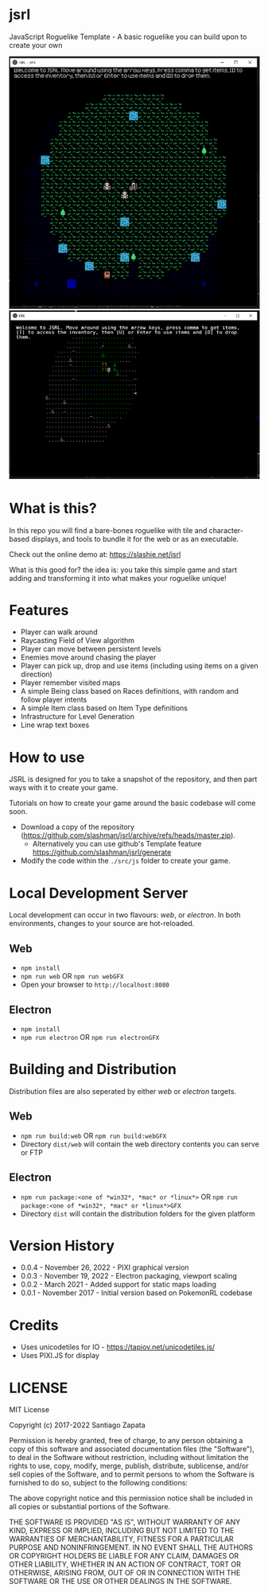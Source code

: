 # jsrl
JavaScript Roguelike Template - A basic roguelike you can build upon to create your own

![PIXI graphics display](./screenshot-pixi.png?raw=true "PIXI graphics display")
![UnicodeTiles character display](./screenshot-unicodeTiles.png?raw=true "UnicodeTiles character display")


# What is this?
In this repo you will find a bare-bones roguelike with tile and character-based displays, and tools to bundle it for the web or as an executable.

Check out the online demo at: https://slashie.net/jsrl

What is this good for? the idea is: you take this simple game and start adding and transforming it into what makes your roguelike unique!

# Features
* Player can walk around
* Raycasting Field of View algorithm 
* Player can move between persistent levels
* Enemies move around chasing the player
* Player can pick up, drop and use items (including using items on a given direction)
* Player remember visited maps
* A simple Being class based on Races definitions, with random and follow player intents
* A simple Item class based on Item Type definitions
* Infrastructure for Level Generation
* Line wrap text boxes

# How to use

JSRL is designed for you to take a snapshot of the repository, and then part ways with it
to create your game.

Tutorials on how to create your game around the basic codebase will come soon.

* Download a copy of the repository (https://github.com/slashman/jsrl/archive/refs/heads/master.zip).
  * Alternatively you can use github's Template feature https://github.com/slashman/jsrl/generate
* Modify the code within the `./src/js` folder to create your game.

# Local Development Server

Local development can occur in two flavours: *web*, or *electron*. In both environments, changes to your
source are hot-reloaded.

## Web

* `npm install`
* `npm run web` OR `npm run webGFX`
* Open your browser to `http://localhost:8080`

## Electron

* `npm install`
* `npm run electron` OR `npm run electronGFX`

# Building and Distribution

Distribution files are also seperated by either *web* or *electron* targets.

## Web

* `npm run build:web` OR `npm run build:webGFX`
* Directory `dist/web` will contain the web directory contents you can serve or FTP

## Electron

* `npm run package:<one of *win32*, *mac* or *linux*>` OR `npm run package:<one of *win32*, *mac* or *linux*>GFX`
* Directory `dist` will contain the distribution folders for the given platform

# Version History
* 0.0.4 - November 26, 2022 - PIXI graphical version
* 0.0.3 - November 19, 2022 - Electron packaging, viewport scaling
* 0.0.2 - March 2021 - Added support for static maps loading
* 0.0.1 - November 2017 - Initial version based on PokemonRL codebase

# Credits
* Uses unicodetiles for IO - https://tapiov.net/unicodetiles.js/
* Uses PIXI.JS for display

# LICENSE

MIT License

Copyright (c) 2017-2022 Santiago Zapata

Permission is hereby granted, free of charge, to any person obtaining a copy
of this software and associated documentation files (the "Software"), to deal
in the Software without restriction, including without limitation the rights
to use, copy, modify, merge, publish, distribute, sublicense, and/or sell
copies of the Software, and to permit persons to whom the Software is
furnished to do so, subject to the following conditions:

The above copyright notice and this permission notice shall be included in all
copies or substantial portions of the Software.

THE SOFTWARE IS PROVIDED "AS IS", WITHOUT WARRANTY OF ANY KIND, EXPRESS OR
IMPLIED, INCLUDING BUT NOT LIMITED TO THE WARRANTIES OF MERCHANTABILITY,
FITNESS FOR A PARTICULAR PURPOSE AND NONINFRINGEMENT. IN NO EVENT SHALL THE
AUTHORS OR COPYRIGHT HOLDERS BE LIABLE FOR ANY CLAIM, DAMAGES OR OTHER
LIABILITY, WHETHER IN AN ACTION OF CONTRACT, TORT OR OTHERWISE, ARISING FROM,
OUT OF OR IN CONNECTION WITH THE SOFTWARE OR THE USE OR OTHER DEALINGS IN THE
SOFTWARE.
